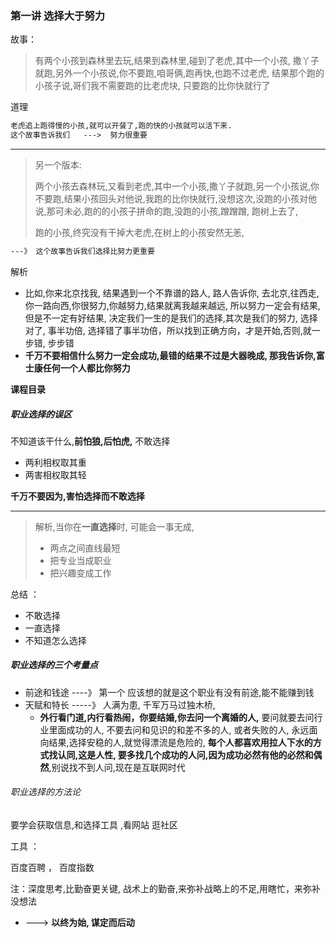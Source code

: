 ### 第一讲 选择大于努力

故事： 

> 有两个小孩到森林里去玩,结果到森林里,碰到了老虎,其中一个小孩, 撒丫子就跑,另外一个小孩说,你不要跑,咱哥俩,跑再快,也跑不过老虎, 结果那个跑的小孩子说,哥们我不需要跑的比老虎块, 只要跑的比你快就行了 

道理 

```tex
老虎追上跑得慢的小孩,就可以开餐了,跑的快的小孩就可以活下来.
这个故事告诉我们   --->  努力很重要
```

---

> 另一个版本:
>
> 两个小孩去森林玩,又看到老虎,其中一个小孩,撒丫子就跑,另一个小孩说,你不要跑,结果小孩回头对他说,我跑的比你快就行,没想这次,没跑的小孩对他说,那可未必,跑的的小孩子拼命的跑,没跑的小孩,蹭蹭蹭, 跑树上去了,
>
> 跑的小孩,终究没有干掉大老虎,在树上的小孩安然无恙,

```tex
---》 这个故事告诉我们选择比努力更重要 
```

解析

+ 比如,你来北京找我, 结果遇到一个不靠谱的路人, 路人告诉你, 去北京,往西走, 你一路向西,你很努力,你越努力,结果就离我越来越远,  所以努力一定会有结果,但是不一定有好结果, 决定我们一生的是我们的选择,其次是我们的努力, 选择对了, 事半功倍, 选择错了事半功倍，所以找到正确方向，才是开始,否则,就一步错, 步步错
+ **千万不要相信什么努力一定会成功,最错的结果不过是大器晚成,  那我告诉你,富士康任何一个人都比你努力**

**课程目录**

##### 职业选择的误区


不知道该干什么,**前怕狼,后怕虎,**   不敢选择 

+  两利相权取其重
+ 两害相权取其轻

**千万不要因为,害怕选择而不敢选择**

****


> 解析,当你在**一直选择**时, 可能会一事无成,
>
> + 两点之间直线最短
> + 把专业当成职业
> + 把兴趣变成工作

总结 ：

+ 不敢选择 
+ 一直选择 
+ 不知道怎么选择



##### 职业选择的三个考量点

+ 前途和钱途  ----》 第一个 应该想的就是这个职业有没有前途,能不能赚到钱
+ 天赋和特长 -----》 人满为患, 千军万马过独木桥, 
  + **外行看门道,内行看热闹，你要结婚,你去问一个离婚的人,**  要问就要去问行业里面成功的人, 不要去问和见识的和差不多的人, 或者失败的人, 永远面向结果,选择安稳的人,就觉得漂流是危险的, **每个人都喜欢用拉人下水的方式找认同,这是人性, 要多找几个成功的人问,因为成功必然有他的必然和偶然**,别说找不到人问,现在是互联网时代



###### 职业选择的方法论

要学会获取信息,和选择工具 ,看网站 逛社区 



工具 ： 

百度百聘 ， 百度指数

注：深度思考,比勤奋更关键, 战术上的勤奋,来弥补战略上的不足,用瞎忙，来弥补没想法

- ---> **以终为始, 谋定而后动**
